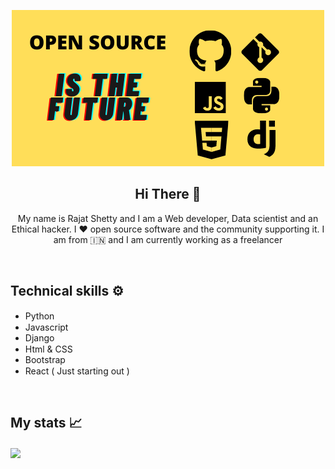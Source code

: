 <p align="center"><img src="opensource.png"></p>

<h2 align="center">Hi There 👋</h2>

<p align="center">My name is Rajat Shetty and I am a Web developer, Data scientist and an Ethical hacker. I ❤️ open source software and the community supporting it. I am from 🇮🇳 and I am currently working as a freelancer
</p><br>

## Technical skills ⚙️
- Python <img src="https://emojis.slackmojis.com/emojis/images/1450319444/32/python.png?1450319444" height=15px width=15px>
- Javascript <img src="https://emojis.slackmojis.com/emojis/images/1450441296/151/javascript.png?1450441296" height=15px width=15px>
- Django
- Html & CSS <img src="https://emojis.slackmojis.com/emojis/images/1470343792/719/html5.png?1470343792" height=15px width=15px>
- Bootstrap
- React ( Just starting out ) <img src="https://emojis.slackmojis.com/emojis/images/1473950148/1161/react.png?1473950148" height=15px width=15px>
<br>

## My stats 📈

<img align="center" src="https://github-readme-stats.vercel.app/api/?username=Hack53c&theme=dark" />

